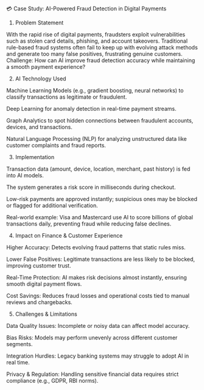 💳 Case Study: AI-Powered Fraud Detection in Digital Payments
1. Problem Statement

With the rapid rise of digital payments, fraudsters exploit vulnerabilities such as stolen card details, phishing, and account takeovers. Traditional rule-based fraud systems often fail to keep up with evolving attack methods and generate too many false positives, frustrating genuine customers.
Challenge: How can AI improve fraud detection accuracy while maintaining a smooth payment experience?

2. AI Technology Used

Machine Learning Models (e.g., gradient boosting, neural networks) to classify transactions as legitimate or fraudulent.

Deep Learning for anomaly detection in real-time payment streams.

Graph Analytics to spot hidden connections between fraudulent accounts, devices, and transactions.

Natural Language Processing (NLP) for analyzing unstructured data like customer complaints and fraud reports.

3. Implementation

Transaction data (amount, device, location, merchant, past history) is fed into AI models.

The system generates a risk score in milliseconds during checkout.

Low-risk payments are approved instantly; suspicious ones may be blocked or flagged for additional verification.

Real-world example: Visa and Mastercard use AI to score billions of global transactions daily, preventing fraud while reducing false declines.

4. Impact on Finance & Customer Experience

Higher Accuracy: Detects evolving fraud patterns that static rules miss.

Lower False Positives: Legitimate transactions are less likely to be blocked, improving customer trust.

Real-Time Protection: AI makes risk decisions almost instantly, ensuring smooth digital payment flows.

Cost Savings: Reduces fraud losses and operational costs tied to manual reviews and chargebacks.

5. Challenges & Limitations

Data Quality Issues: Incomplete or noisy data can affect model accuracy.

Bias Risks: Models may perform unevenly across different customer segments.

Integration Hurdles: Legacy banking systems may struggle to adopt AI in real time.

Privacy & Regulation: Handling sensitive financial data requires strict compliance (e.g., GDPR, RBI norms).
